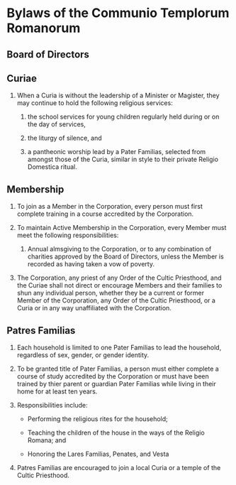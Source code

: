 Bylaws of the Communio Templorum Romanorum
======

## Board of Directors

## Curiae

1. When a Curia is without the leadership of a Minister or Magister, they may continue to hold the
	following religious services:

	1. the school services for young children regularly held during or on the day of services,

	1. the liturgy of silence, and

	1. a pantheonic worship lead by a Pater Familias, selected from amongst those of the Curia,
		similar in style to their private Religio Domestica ritual.

## Membership

1. To join as a Member in the Corporation, every person must first complete training in a course
	accredited by the Corporation.

1. To maintain Active Membership in the Corporation, every Member must meet the following
	responsibilities:

	1. Annual almsgiving to the Corporation, or to any combination of charities approved by the
		Board of Directors, unless the Member is recorded as having taken a vow of poverty.

1. The Corporation, any priest of any Order of the Cultic Priesthood, and the Curiae shall not
	direct or encourage Members and their families to shun any individual person, whether they be a
	current or former Member of the Corporation, any Order of the Cultic Priesthood, or a Curia or
	in any way unaffiliated with the Corporation.

## Patres Familias

1. Each household is limited to one Pater Familias to lead the household, regardless of sex,
	gender, or gender identity.

1. To be granted title of Pater Familias, a person must either complete a course of study
  accredited by the Corporation or must have been trained by thier parent or guardian
  Pater Familias while living in their home for at least ten years.

1. Responsibilities include:

	* Performing the religious rites for the household;

	* Teaching the children of the house in the ways of the Religio Romana; and

	* Honoring the Lares Familias, Penates, and Vesta

1. Patres Familias are encouraged to join a local Curia or a temple of the Cultic Priesthood.
